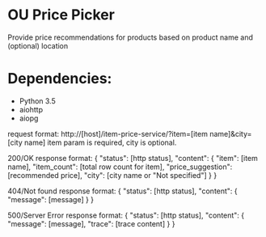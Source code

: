 OU Price Picker
=================
Provide price recommendations for products based on product name and (optional) location

Dependencies:
=======
- Python 3.5
- aiohttp
- aiopg

request format: 
http://[host]/item-price-service/?item=[item name]&city=[city name]
item param is required, city is optional.

200/OK response format: 
{
   "status": [http status],
   "content": {
     "item": [item name],
     "item_count": [total row count for item],
     "price_suggestion": [recommended price],
     "city": [city name or "Not specified"]
    }
}

404/Not found response format:
{
  "status": [http status],
  "content": {
    "message": [message]
    }
}

500/Server Error response format:
{
  "status": [http status],
  "content": {
    "message": [message],
    "trace": [trace content]
    }
}
